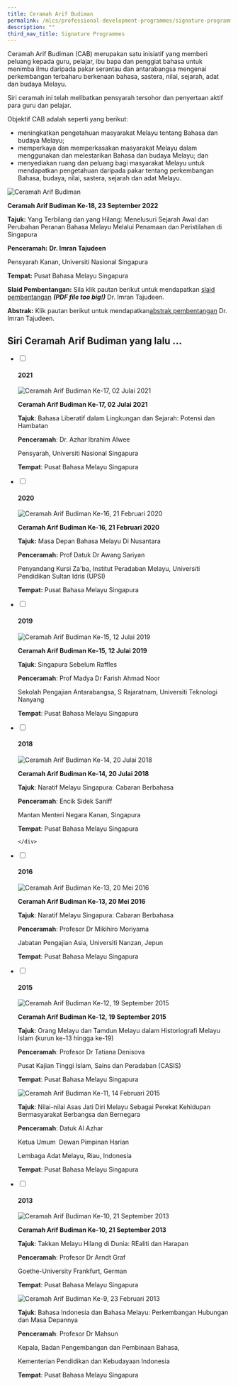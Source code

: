```yaml
---
title: Ceramah Arif Budiman
permalink: /mlcs/professional-development-programmes/signature-programme-program-teras/ceramah-arif-budiman/
description: ""
third_nav_title: Signature Programmes
---
```



Ceramah Arif Budiman (CAB) merupakan satu inisiatif yang memberi peluang kepada guru, pelajar, ibu bapa dan penggiat bahasa untuk menimba ilmu daripada pakar serantau dan antarabangsa mengenai perkembangan terbaharu berkenaan bahasa, sastera, nilai, sejarah, adat dan budaya Melayu.

Siri ceramah ini telah melibatkan pensyarah tersohor dan penyertaan aktif para guru dan pelajar.

Objektif CAB adalah seperti yang berikut:

*   meningkatkan pengetahuan masyarakat Melayu tentang Bahasa dan budaya Melayu;
*   memperkaya dan memperkasakan masyarakat Melayu dalam menggunakan dan melestarikan Bahasa dan budaya Melayu; dan
*   menyediakan ruang dan peluang bagi masyarakat Melayu untuk mendapatkan pengetahuan daripada pakar tentang perkembangan Bahasa, budaya, nilai, sastera, sejarah dan adat Melayu.

![Ceramah Arif Budiman](/images/img_5610%202.jpeg)

**Ceramah Arif Budiman Ke-18, 23 September 2022**

**Tajuk:** Yang Terbilang dan yang Hilang: Menelusuri Sejarah Awal dan Perubahan Peranan Bahasa Melayu Melalui Penamaan dan Peristilahan di Singapura

**Penceramah:** **Dr. Imran Tajudeen**

Pensyarah Kanan, Universiti Nasional Singapura

**Tempat:** Pusat Bahasa Melayu Singapura

**Slaid Pembentangan:** Sila klik pautan berikut untuk mendapatkan [slaid pembentangan](https://academyofsingaporeteachers-moe-edu-sg-admin.cwp.sg/docs/librariesprovider6/cab-2022/cab-18-imran-2022-yg-terbilang-yg-hilang-slaid.pdf) ***(PDF file too big!)*** Dr. Imran Tajudeen.

**Abstrak:** Klik pautan berikut untuk mendapatkan[abstrak pembentangan](/files/cab18-yg-terbilang-yg-hilang--abstr-ganti--imran-2022-local.pdf) Dr. Imran Tajudeen.

Siri Ceramah Arif Budiman yang lalu ...
---------------------------------------

<ul class="jekyllcodex_accordion">
  <li>
    <input type="checkbox" id="accordion14">
    <label for="accordion14"><h4>2021</h4></label>
    <div>
      <p><img src="/images/img_1759%202.jpeg" alt="Ceramah Arif Budiman Ke-17, 02 Julai 2021"></p>
<p><strong>Ceramah Arif Budiman Ke-17, 02 Julai 2021</strong>  </p>
<p><strong>Tajuk</strong>: Bahasa Liberatif dalam Lingkungan dan Sejarah: Potensi dan Hambatan  </p>
<p><strong>Penceramah</strong>: Dr. Azhar Ibrahim Alwee  </p>
<p>Pensyarah, Universiti Nasional Singapura  </p>
<p><strong>Tempat</strong>: Pusat Bahasa Melayu Singapura</p>
    </div>
  </li>
  <li>
    <input type="checkbox" id="accordion15">
    <label for="accordion15"><h4>2020</h4></label>
    <div>
      <p><img src="/images/20200221-img_2086.jpeg" alt="Ceramah Arif Budiman Ke-16, 21 Februari 2020"></p>
<p><strong>Ceramah Arif Budiman Ke-16, 21 Februari 2020</strong></p>
<p><strong>Tajuk:</strong> Masa Depan Bahasa Melayu Di Nusantara</p>
<p><strong>Penceramah:</strong> Prof Datuk Dr Awang Sariyan</p>
<p>Penyandang Kursi Za&#39;ba, Institut Peradaban Melayu, Universiti Pendidikan Sultan Idris (UPSI)</p>
<p><strong>Tempat:</strong> Pusat Bahasa Melayu Singapura</p>
    </div>
  </li>
	<li>
    <input type="checkbox" id="accordion16">
    <label for="accordion16"><h4>2019</h4></label>
    <div>
      <p><img src="/images/img_6995.jpeg" alt="Ceramah Arif Budiman Ke-15, 12 Julai 2019"></p>
<p><strong>Ceramah Arif Budiman Ke-15, 12 Julai 2019</strong></p>
<p><strong>Tajuk</strong>: Singapura Sebelum Raffles</p>
<p><strong>Penceramah</strong>: Prof Madya Dr Farish Ahmad Noor</p>
<p>Sekolah Pengajian Antarabangsa, S Rajaratnam, Universiti Teknologi Nanyang</p>
<p><strong>Tempat</strong>: Pusat Bahasa Melayu Singapura</p>
    </div>
  </li>
  <li>
    <input type="checkbox" id="accordion17">
    <label for="accordion17"><h4>2018</h4></label>
    <div>
     <p><img src="/images/cab_%2014.jpeg" alt="Ceramah Arif Budiman Ke-14, 20 Julai 2018"></p>
<p><strong>Ceramah Arif Budiman Ke-14, 20 Julai 2018</strong></p>
<p><strong>Tajuk</strong>: Naratif Melayu Singapura: Cabaran Berbahasa</p>
<p><strong>Penceramah</strong>: Encik Sidek Saniff</p>
<p>Mantan Menteri Negara Kanan, Singapura</p>
<p><strong>Tempat</strong>: Pusat Bahasa Melayu Singapura</p>

    </div>
  </li>
	<li>
    <input type="checkbox" id="accordion18">
    <label for="accordion18"><h4>2016</h4></label>
    <div>
      <p><img src="/images/cab_13_1.jpeg" alt="Ceramah Arif Budiman Ke-13, 20 Mei 2016"></p>
<p><strong>Ceramah Arif Budiman Ke-13, 20 Mei 2016</strong></p>
<p><strong>Tajuk</strong>: Naratif Melayu Singapura: Cabaran Berbahasa</p>
<p><strong>Penceramah</strong>: Profesor Dr Mikihiro Moriyama</p>
<p>Jabatan Pengajian Asia, Universiti Nanzan, Jepun</p>
<p><strong>Tempat</strong>: Pusat Bahasa Melayu Singapura</p>
    </div>
  </li>
  <li>
    <input type="checkbox" id="accordion19">
    <label for="accordion19"><h4>2015</h4></label>
    <div>
      <p><img src="/images/cab_12_6.jpeg" alt="Ceramah Arif Budiman Ke-12, 19 September 2015"></p>
<p><strong>Ceramah Arif Budiman Ke-12, 19 September 2015</strong></p>
<p><strong>Tajuk</strong>: Orang Melayu dan Tamdun Melayu dalam Historiografi Melayu Islam (kurun ke-13 hingga ke-19)</p>
<p><strong>Penceramah</strong>: Profesor Dr Tatiana Denisova</p>
<p>Pusat Kajian Tinggi Islam, Sains dan Peradaban (CASIS)</p>
<p><strong>Tempat</strong>: Pusat Bahasa Melayu Singapura</p>
<p><img src="/images/cab_11_6.jpeg" alt="Ceramah Arif Budiman Ke-11, 14 Februari 2015"></p>
<p><strong>Tajuk</strong>: Nilai-nilai Asas Jati Diri Melayu Sebagai Perekat Kehidupan Bermasyarakat Berbangsa dan Bernegara</p>
<p><strong>Penceramah</strong>: Datuk Al Azhar</p>
<p>Ketua Umum  Dewan Pimpinan Harian</p>
<p>Lembaga Adat Melayu, Riau, Indonesia</p>
<p><strong>Tempat</strong>: Pusat Bahasa Melayu Singapura</p>
    </div>
  </li>
	<li>
    <input type="checkbox" id="accordion20">
    <label for="accordion20"><h4>2013</h4></label>
    <div>
      <p><img src="/images/cab_10_2.jpeg" alt="Ceramah Arif Budiman Ke-10, 21 September 2013"></p>
<p><strong>Ceramah Arif Budiman Ke-10, 21 September 2013</strong></p>
<p><strong>Tajuk</strong>: Takkan Melayu Hilang di Dunia: REaliti dan Harapan</p>
<p><strong>Penceramah</strong>: Profesor Dr Arndt Graf</p>
<p>Goethe-University Frankfurt, German</p>
<p><strong>Tempat</strong>: Pusat Bahasa Melayu Singapura</p>
<p><img src="/images/cab_9_5.jpeg" alt="Ceramah Arif Budiman Ke-9, 23 Februari 2013"></p>
<p><strong>Tajuk</strong>: Bahasa Indonesia dan Bahasa Melayu: Perkembangan Hubungan dan Masa Depannya</p>
<p><strong>Penceramah</strong>: Profesor Dr Mahsun</p>
<p>Kepala, Badan Pengembangan dan Pembinaan Bahasa,</p>
<p>Kementerian Pendidikan dan Kebudayaan Indonesia</p>
<p><strong>Tempat</strong>: Pusat Bahasa Melayu Singapura</p>
    </div>
  </li>
</ul>